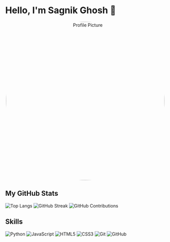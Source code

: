 # Hello, I'm Sagnik Ghosh 👋

<p align="center">
  <img src="https://avatars.githubusercontent.com/sagnikrg" alt="Profile Picture" style="border-radius: 50%; width: 500px; height: 500px;">
</p>

## My GitHub Stats

![Top Langs](https://github-readme-stats.vercel.app/api/top-langs/?username=sagnikrg&layout=compact&count_private=true&hide=html&token=YOUR_PERSONAL_ACCESS_TOKEN)
![GitHub Streak](https://github-readme-streak-stats.herokuapp.com/?user=sagnikrg&count_private=true&token=YOUR_PERSONAL_ACCESS_TOKEN)
![GitHub Contributions](https://ghchart.rshah.org/sagnikrg)

## Skills

![Python](https://img.shields.io/badge/Python-3670A0?style=for-the-badge&logo=python&logoColor=ffdd54)
![JavaScript](https://img.shields.io/badge/JavaScript-323330?style=for-the-badge&logo=javascript&logoColor=F7DF1E)
![HTML5](https://img.shields.io/badge/HTML5-E34F26?style=for-the-badge&logo=html5&logoColor=white)
![CSS3](https://img.shields.io/badge/CSS3-1572B6?style=for-the-badge&logo=css3&logoColor=white)
![Git](https://img.shields.io/badge/Git-F05032?style=for-the-badge&logo=git&logoColor=white)
![GitHub](https://img.shields.io/badge/GitHub-181717?style=for-the-badge&logo=github&logoColor=white)

<!--
**sagnikrg/sagnikrg** is a ✨ _special_ ✨ repository because its `README.md` (this file) appears on your GitHub profile.

Here are some ideas to get you started:

- 🔭 I’m currently working on ...
- 🌱 I’m currently learning ...
- 👯 I’m looking to collaborate on ...
- 🤔 I’m looking for help with ...
- 💬 Ask me about ...
- 📫 How to reach me: ...
- 😄 Pronouns: ...
- ⚡ Fun fact: ...
-->
